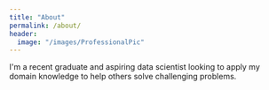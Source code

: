 ```yaml
---
title: "About"
permalink: /about/
header:
  image: "/images/ProfessionalPic"
---
```


I'm a recent graduate and aspiring data scientist looking to apply my domain
knowledge to help others solve challenging problems.

